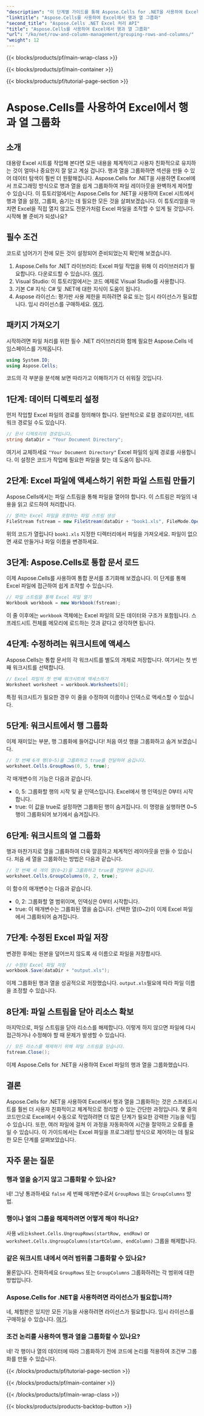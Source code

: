 ```yaml
---
"description": "이 단계별 가이드를 통해 Aspose.Cells for .NET을 사용하여 Excel에서 행과 열을 그룹화하는 방법을 알아보세요."
"linktitle": "Aspose.Cells를 사용하여 Excel에서 행과 열 그룹화"
"second_title": "Aspose.Cells .NET Excel 처리 API"
"title": "Aspose.Cells를 사용하여 Excel에서 행과 열 그룹화"
"url": "/ko/net/row-and-column-management/grouping-rows-and-columns/"
"weight": 12
---
```


{{< blocks/products/pf/main-wrap-class >}}

{{< blocks/products/pf/main-container >}}

{{< blocks/products/pf/tutorial-page-section >}}

# Aspose.Cells를 사용하여 Excel에서 행과 열 그룹화

## 소개
대용량 Excel 시트를 작업해 본다면 모든 내용을 체계적이고 사용자 친화적으로 유지하는 것이 얼마나 중요한지 잘 알고 계실 겁니다. 행과 열을 그룹화하면 섹션을 만들 수 있어 데이터 탐색이 훨씬 더 원활해집니다. Aspose.Cells for .NET을 사용하면 Excel에서 프로그래밍 방식으로 행과 열을 쉽게 그룹화하여 파일 레이아웃을 완벽하게 제어할 수 있습니다.
이 튜토리얼에서는 Aspose.Cells for .NET을 사용하여 Excel 시트에서 행과 열을 설정, 그룹화, 숨기는 데 필요한 모든 것을 살펴보겠습니다. 이 튜토리얼을 마치면 Excel을 직접 열지 않고도 전문가처럼 Excel 파일을 조작할 수 있게 될 것입니다. 시작해 볼 준비가 되셨나요?
## 필수 조건
코드로 넘어가기 전에 모든 것이 설정되어 준비되었는지 확인해 보겠습니다.
1. Aspose.Cells for .NET 라이브러리: Excel 파일 작업을 위해 이 라이브러리가 필요합니다. 다운로드할 수 있습니다. [여기](https://releases.aspose.com/cells/net/).
2. Visual Studio: 이 튜토리얼에서는 코드 예제로 Visual Studio를 사용합니다.
3. 기본 C# 지식: C# 및 .NET에 대한 지식이 도움이 됩니다.
4. Aspose 라이선스: 평가판 사용 제한을 피하려면 유료 또는 임시 라이선스가 필요합니다. 임시 라이선스를 구매하세요. [여기](https://purchase.aspose.com/temporary-license/).
## 패키지 가져오기
시작하려면 파일 처리를 위한 필수 .NET 라이브러리와 함께 필요한 Aspose.Cells 네임스페이스를 가져옵니다. 
```csharp
using System.IO;
using Aspose.Cells;
```
코드의 각 부분을 분석해 보면 따라가고 이해하기가 더 쉬워질 것입니다.
## 1단계: 데이터 디렉토리 설정
먼저 작업할 Excel 파일의 경로를 정의해야 합니다. 일반적으로 로컬 경로이지만, 네트워크 경로일 수도 있습니다.
```csharp
// 문서 디렉토리의 경로입니다.
string dataDir = "Your Document Directory";
```
여기서 교체하세요 `"Your Document Directory"` Excel 파일의 실제 경로를 사용합니다. 이 설정은 코드가 작업에 필요한 파일을 찾는 데 도움이 됩니다.
## 2단계: Excel 파일에 액세스하기 위한 파일 스트림 만들기
Aspose.Cells에서는 파일 스트림을 통해 파일을 열어야 합니다. 이 스트림은 파일의 내용을 읽고 로드하여 처리합니다.
```csharp
// 열려는 Excel 파일을 포함하는 파일 스트림 생성
FileStream fstream = new FileStream(dataDir + "book1.xls", FileMode.Open);
```
위의 코드가 열립니다 `book1.xls` 지정한 디렉터리에서 파일을 가져오세요. 파일이 없으면 새로 만들거나 파일 이름을 변경하세요.
## 3단계: Aspose.Cells로 통합 문서 로드
이제 Aspose.Cells를 사용하여 통합 문서를 초기화해 보겠습니다. 이 단계를 통해 Excel 파일에 접근하여 쉽게 조작할 수 있습니다.
```csharp
// 파일 스트림을 통해 Excel 파일 열기
Workbook workbook = new Workbook(fstream);
```
이 줄 이후에는 `workbook` 객체에는 Excel 파일의 모든 데이터와 구조가 포함됩니다. 스프레드시트 전체를 메모리에 로드하는 것과 같다고 생각하면 됩니다.
## 4단계: 수정하려는 워크시트에 액세스
Aspose.Cells는 통합 문서의 각 워크시트를 별도의 개체로 저장합니다. 여기서는 첫 번째 워크시트를 선택합니다.
```csharp
// Excel 파일의 첫 번째 워크시트에 액세스하기
Worksheet worksheet = workbook.Worksheets[0];
```
특정 워크시트가 필요한 경우 이 줄을 수정하여 이름이나 인덱스로 액세스할 수 있습니다.
## 5단계: 워크시트에서 행 그룹화
이제 재미있는 부분, 행 그룹화에 들어갑니다! 처음 여섯 행을 그룹화하고 숨겨 보겠습니다.
```csharp
// 첫 번째 6개 행(0~5)을 그룹화하고 true를 전달하여 숨깁니다.
worksheet.Cells.GroupRows(0, 5, true);
```
각 매개변수의 기능은 다음과 같습니다.
- 0, 5: 그룹화할 행의 시작 및 끝 인덱스입니다. Excel에서 행 인덱싱은 0부터 시작합니다.
- true: 이 값을 true로 설정하면 그룹화된 행이 숨겨집니다.
이 명령을 실행하면 0~5행이 그룹화되어 보기에서 숨겨집니다.
## 6단계: 워크시트의 열 그룹화
행과 마찬가지로 열을 그룹화하여 더욱 깔끔하고 체계적인 레이아웃을 만들 수 있습니다. 처음 세 열을 그룹화하는 방법은 다음과 같습니다.
```csharp
// 첫 번째 세 개의 열(0~2)을 그룹화하고 true를 전달하여 숨깁니다.
worksheet.Cells.GroupColumns(0, 2, true);
```
이 함수의 매개변수는 다음과 같습니다.
- 0, 2: 그룹화할 열 범위이며, 인덱싱은 0부터 시작합니다.
- true: 이 매개변수는 그룹화된 열을 숨깁니다.
선택한 열(0~2)이 이제 Excel 파일에서 그룹화되어 숨겨집니다.
## 7단계: 수정된 Excel 파일 저장
변경한 후에는 원본을 덮어쓰지 않도록 새 이름으로 파일을 저장합시다.
```csharp
// 수정된 Excel 파일 저장
workbook.Save(dataDir + "output.xls");
```
이제 그룹화된 행과 열을 성공적으로 저장했습니다. `output.xls`필요에 따라 파일 이름을 조정할 수 있습니다.
## 8단계: 파일 스트림을 닫아 리소스 확보
마지막으로, 파일 스트림을 닫아 리소스를 해제합니다. 이렇게 하지 않으면 파일에 다시 접근하거나 수정해야 할 때 문제가 발생할 수 있습니다.
```csharp
// 모든 리소스를 해제하기 위해 파일 스트림을 닫습니다.
fstream.Close();
```
이제 Aspose.Cells for .NET을 사용하여 Excel 파일의 행과 열을 그룹화했습니다.
## 결론
Aspose.Cells for .NET을 사용하여 Excel에서 행과 열을 그룹화하는 것은 스프레드시트를 훨씬 더 사용자 친화적이고 체계적으로 정리할 수 있는 간단한 과정입니다. 몇 줄의 코드만으로 Excel에서 수동으로 작업하려면 더 많은 단계가 필요한 강력한 기능을 익힐 수 있습니다. 또한, 여러 파일에 걸쳐 이 과정을 자동화하여 시간을 절약하고 오류를 줄일 수 있습니다. 이 가이드에서는 Excel 파일을 프로그래밍 방식으로 제어하는 데 필요한 모든 단계를 살펴보았습니다.
## 자주 묻는 질문
### 행과 열을 숨기지 않고 그룹화할 수 있나요?  
네! 그냥 통과하세요 `false` 세 번째 매개변수로서 `GroupRows` 또는 `GroupColumns` 방법.
### 행이나 열의 그룹을 해제하려면 어떻게 해야 하나요?  
사용 `w또는ksheet.Cells.UngroupRows(startRow, endRow)` or `worksheet.Cells.UngroupColumns(startColumn, endColumn)` 그룹을 해제합니다.
### 같은 워크시트 내에서 여러 범위를 그룹화할 수 있나요?  
물론입니다. 전화하세요 `GroupRows` 또는 `GroupColumns` 그룹화하려는 각 범위에 대한 방법입니다.
### Aspose.Cells for .NET을 사용하려면 라이선스가 필요합니까?  
네, 체험판은 있지만 모든 기능을 사용하려면 라이선스가 필요합니다. 임시 라이선스를 구매하실 수 있습니다. [여기](https://purchase.aspose.com/temporary-license/).
### 조건 논리를 사용하여 행과 열을 그룹화할 수 있나요?  
네! 각 행이나 열의 데이터에 따라 그룹화하기 전에 코드에 논리를 적용하여 조건부 그룹화를 만들 수 있습니다.


{{< /blocks/products/pf/tutorial-page-section >}}

{{< /blocks/products/pf/main-container >}}

{{< /blocks/products/pf/main-wrap-class >}}

{{< blocks/products/products-backtop-button >}}